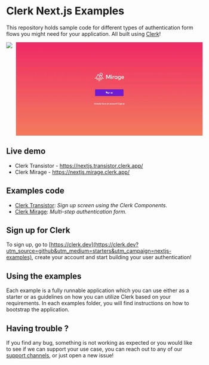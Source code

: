 # Clerk Next.js Examples

This repository holds sample code for different types of authentication form flows you might need for your application. All built using [Clerk](https://clerk.dev)!

<div style="display: flex;gap:10px">
    <img height="250" src="./docs/transistor.gif"/>
    <img height="250" src="./docs/mirage.gif"/>
</div>

## Live demo

- Clerk Transistor - https://nextjs.transistor.clerk.app/
- Clerk Mirage - https://nextjs.mirage.clerk.app/

## Examples code

- [Clerk Transistor](./examples/transistor): _Sign up screen using the Clerk Components._
- [Clerk Mirage](./examples/mirage): _Multi-step authentication form._

## Sign up for Clerk

To sign up, go to [https://clerk.dev](https://clerk.dev?utm_source=github&utm_medium=starters&utm_campaign=nextjs-examples), create your account and start building your user authentication!

## Using the examples

Each example is a fully runnable application which you can use either as a starter or as guidelines on how you can utilize Clerk based on your requirements. In each examples folder, you will find instructions on how to bootstrap the application.

## Having trouble ?

If you find any bug, something is not working as expected or you would like to see if we can support your use case, you can reach out to any of our [support channels](https://clerk.dev/support), or just open a new issue!
